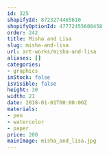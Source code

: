 ```yaml
---
id: 325
shopifyId: 8723274465610
shopifyOptionId: 47772455600458
order: 242
title: Misha and Lisa
slug: misha-and-lisa
url: art-works/misha-and-lisa
aliases: []
categories:
- graphics
inStock: false
isVisible: false
height: 30
width: 21
date: 2018-01-01T00:00:00Z
materials:
- pen
- watercolor
- paper
price: 200
mainImage: misha_and_lisa.jpg
---
```

